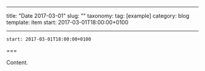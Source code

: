 
---
title: "Date 2017-03-01"
slug: ""
taxonomy:
tag: [example]
category: blog
template: item
start: 2017-03-01T18:00:00+0100

---

``start: 2017-03-01T18:00:00+0100``

===

Content.
